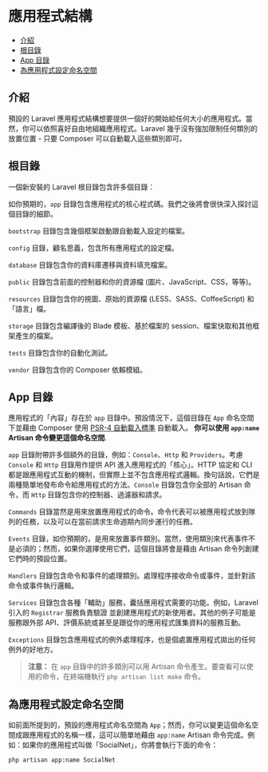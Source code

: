# 應用程式結構

- [介紹](#introduction)
- [根目錄](#the-root-directory)
- [App 目錄](#the-app-directory)
- [為應用程式設定命名空間](#namespacing-your-application)

<a name="introduction"></a>
## 介紹

預設的 Laravel 應用程式結構想要提供一個好的開始給任何大小的應用程式。當然，你可以依照喜好自由地組織應用程式。Laravel 幾乎沒有強加限制任何類別的放置位置 - 只要 Composer 可以自動載入這些類別即可。

<a name="the-root-directory"></a>
## 根目錄

一個新安裝的 Laravel 根目錄包含許多個目錄：

如你預期的，`app` 目錄包含應用程式的核心程式碼。我們之後將會很快深入探討這個目錄的細節。

`bootstrap` 目錄包含幾個框架啟動跟自動載入設定的檔案。

`config` 目錄，顧名思義，包含所有應用程式的設定檔。

`database` 目錄包含你的資料庫遷移與資料填充檔案。

`public` 目錄包含前面的控制器和你的資源檔 (圖片、JavaScript、CSS，等等)。

`resources` 目錄包含你的視圖、原始的資源檔 (LESS、SASS、CoffeeScript) 和「語言」檔。

`storage` 目錄包含編譯後的 Blade 模板、基於檔案的 session、檔案快取和其他框架產生的檔案。

`tests` 目錄包含你的自動化測試。

`vendor` 目錄包含你的 Composer 依賴模組。

<a name="the-app-directory"></a>
## App 目錄

 應用程式的「內容」存在於 `app` 目錄中。預設情況下，這個目錄在 `App` 命名空間下並藉由 Composer 使用 [PSR-4 自動載入標準](http://www.php-fig.org/psr/psr-4/) 自動載入。 **你可以使用 `app:name` Artisan 命令變更這個命名空間**.

`app` 目錄附帶許多個額外的目錄，例如：`Console`、`Http` 和 `Providers`。考慮 `Console` 和 `Http` 目錄用作提供 API 進入應用程式的「核心」。HTTP 協定和 CLI 都是跟應用程式互動的機制，但實際上並不包含應用程式邏輯。換句話說，它們是兩種簡單地發布命令給應用程式的方法。`Console` 目錄包含你全部的 Artisan 命令，而 `Http` 目錄包含你的控制器、過濾器和請求。

`Commands` 目錄當然是用來放置應用程式的命令。命令代表可以被應用程式放到隊列的任務，以及可以在當前請求生命週期內同步運行的任務。

`Events` 目錄，如你預期的，是用來放置事件類別。當然，使用類別來代表事件不是必須的；然而，如果你選擇使用它們，這個目錄將會是藉由 Artisan 命令列創建它們時的預設位置。

`Handlers` 目錄包含命令和事件的處理類別。處理程序接收命令或事件，並針對該命令或事件執行邏輯。

`Services` 目錄包含各種「輔助」服務，囊括應用程式需要的功能。例如，Laravel 引入的 `Registrar` 服務負責驗證 並創建應用程式的新使用者。其他的例子可能是服務跟外部 API、評價系統或甚至是跟從你的應用程式匯集資料的服務互動。

`Exceptions` 目錄包含應用程式的例外處理程序，也是個處置應用程式拋出的任何例外的好地方。

> **注意：** 在 `app` 目錄中的許多類別可以用 Artisan 命令產生。要查看可以使用的命令，在終端機執行 `php artisan list make` 命令。

<a name="namespacing-your-application"></a>
## 為應用程式設定命名空間

如前面所提到的，預設的應用程式命名空間為 `App`；然而，你可以變更這個命名空間成跟應用程式的名稱一樣，這可以簡單地藉由 `app:name` Artisan 命令完成。例如：如果你的應用程式叫做「SocialNet」，你將會執行下面的命令：

	php artisan app:name SocialNet
